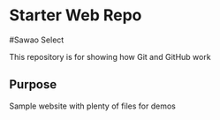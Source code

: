 # Starter Web Repo

#Sawao Select

This repository is for showing how Git and GitHub work

## Purpose

Sample website with plenty of files for demos
